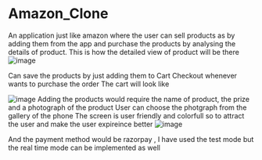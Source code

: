 # Amazon_Clone
An application just like amazon where the user can sell products as by adding them from the app and purchase the products by analysing the details of product.
This is how the detailed view of product will be there
![image](https://user-images.githubusercontent.com/85622002/201690105-a0aa239d-21c5-4292-bde4-87cb790f4c04.png)

Can save the products by just adding them to Cart
Checkout whenever wants to purchase the order 
The cart will look like 

![image](https://user-images.githubusercontent.com/85622002/201691072-89c0b4a6-de4d-4f40-9f2d-c89eb63e8792.png)
 Adding the products would require the name of product, the prize and a photograph of the product
 User can choose the photgraph from the gallery of the phone
 The screen is user friendly and colorfull so to attract the user and make the user expireince better
 ![image](https://user-images.githubusercontent.com/85622002/201691661-d51dbd34-e138-4cc9-948c-ed06819f2032.png)




And the payment method would be razorpay , I have used the test mode but the real time mode can be implemented as well
